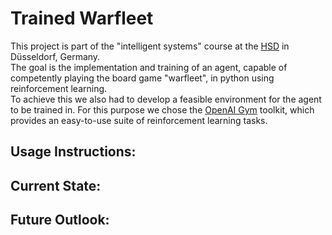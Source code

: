 # Trained Warfleet
This project is part of the "intelligent systems" course at the [HSD]( https://hs-duesseldorf.de/) in Düsseldorf, Germany.   
The goal is the implementation and training of an agent, capable of competently playing the board game "warfleet", in python using reinforcement learning.     
To achieve this we also had to develop a feasible environment for the agent to be trained in.
For this purpose we chose the [OpenAI Gym](https://gym.openai.com/) toolkit, which provides an easy-to-use suite of reinforcement learning tasks.

## Usage Instructions:


## Current State:


## Future Outlook:
